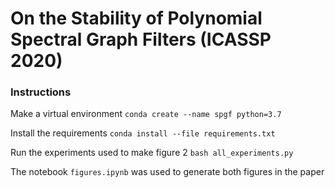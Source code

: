 # On the Stability of Polynomial Spectral Graph Filters (ICASSP 2020)

### Instructions

Make a virtual environment 
`conda create --name spgf python=3.7`

Install the requirements
`conda install --file requirements.txt`

Run the experiments used to make figure 2
`bash all_experiments.py`

The notebook `figures.ipynb` was used to generate both figures in the paper
